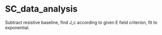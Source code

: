 # SC_data_analysis

Subtract resistive baseline, find J_c according to given E field criterion, fit to exponential.
